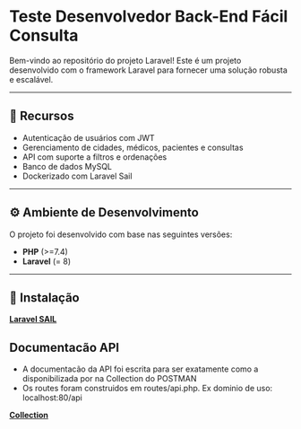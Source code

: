 # Teste Desenvolvedor Back-End Fácil Consulta

Bem-vindo ao repositório do projeto Laravel! Este é um projeto desenvolvido com o framework Laravel para fornecer uma solução robusta e escalável.

---

## 🚀 Recursos

- Autenticação de usuários com JWT
- Gerenciamento de cidades, médicos, pacientes e consultas
- API com suporte a filtros e ordenações
- Banco de dados MySQL 
- Dockerizado com Laravel Sail

---

## ⚙️ Ambiente de Desenvolvimento

O projeto foi desenvolvido com base nas seguintes versões:

- **PHP** (>=7.4)
- **Laravel** (= 8)

---

## 📝 Instalação
**[Laravel SAIL](https://laravel.com/docs/8.x/sail#installation)**


## Documentacão API

- A documentacão da API foi escrita para ser exatamente como a disponibilizada por na Collection do POSTMAN
- Os routes foram construidos em routes/api.php. Ex dominio de uso: localhost:80/api

**[Collection](https://www.postman.com/nova-versao-fc-teste/teste-facil-consulta/collection/3sgeuqb/pessoa-back-end-plena-laravel?action=share&creator=14452688)**
